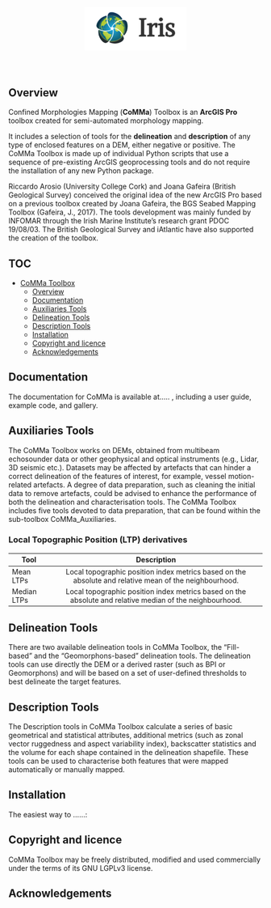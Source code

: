 <h1 align="center">
  <a href="https://scitools.org.uk/iris/docs/latest/" style="display: block; margin: 0 auto;">
   <img src="https://raw.githubusercontent.com/SciTools/iris/master/docs/iris/src/_static/logo_banner.png"
        style="max-width: 40%;" alt="CoMMa Toolbox"></a><br>


## Overview 
Confined Morphologies Mapping (**CoMMa**) Toolbox is an **ArcGIS Pro** toolbox created for semi-automated morphology mapping.

It includes a selection of tools for the **delineation** and **description** of any type of enclosed features on a DEM, either negative or positive.
The CoMMa Toolbox is made up of individual Python scripts that use a sequence of pre-existing ArcGIS geoprocessing tools and do not require the installation of any new Python package.

Riccardo Arosio (University College Cork) and Joana Gafeira (British Geological Survey) conceived the original idea of the new ArcGIS Pro based on a previous toolbox created by Joana Gafeira, the BGS Seabed Mapping Toolbox (Gafeira, J., 2017). 
The tools development was mainly funded by INFOMAR through the Irish Marine Institute’s research grant PDOC 19/08/03. 
The British Geological Survey and iAtlantic have also supported the creation of the toolbox.

## TOC

- [CoMMa Toolbox](#comma-toolbox)
  * [Overview ](#overview)
  * [Documentation](#documentation)
  * [Auxiliaries Tools](#auxiliaries-tools)
  * [Delineation Tools](#delineation-tools)
  * [Description Tools](#description-tools)
  * [Installation](#installation)
  * [Copyright and licence](#Copyright-and-licence)
  * [Acknowledgements](#acknowledgements)
    
##  Documentation
The documentation for CoMMa is available at….. , including a user guide, example code, and gallery.

## Auxiliaries Tools
The CoMMa Toolbox works on DEMs, obtained from multibeam echosounder data or other geophysical and optical instruments (e.g., Lidar, 3D seismic etc.). 
Datasets may be affected by artefacts that can hinder a correct delineation of the features of interest, for example, vessel motion-related artefacts. 
A degree of data preparation, such as cleaning the initial data to remove artefacts, could be advised to enhance the performance of both the delineation and characterisation tools. 
The CoMMa Toolbox includes five tools devoted to data preparation, that can be found within the sub-toolbox CoMMa_Auxiliaries.

### Local Topographic Position (LTP) derivatives

|    Tool     |                   Description|
|-------------|:----------------------------------------------------------------------------------------------------------:|
| Mean LTPs   |   Local topographic position index metrics based on the absolute and relative mean of the neighbourhood.   |
| Median LTPs |   Local topographic position index metrics based on the absolute and relative median of the neighbourhood. |

## Delineation Tools
There are two available delineation tools in CoMMa Toolbox, the “Fill-based” and the “Geomorphons-based” delineation tools. 
The delineation tools can use directly the DEM or a derived raster (such as BPI or Geomorphons) and will be based on a set of user-defined thresholds to best delineate the target features.   

## Description Tools
The Description tools in CoMMa Toolbox calculate a series of basic geometrical and statistical attributes, additional metrics (such as zonal vector ruggedness and aspect variability index), backscatter statistics and the volume for each shape contained in the delineation shapefile. 
These tools can be used to characterise both features that were mapped automatically or manually mapped.

## Installation
The easiest way to ……:

## Copyright and licence
CoMMa Toolbox may be freely distributed, modified and used commercially under the terms of its GNU LGPLv3 license.

## Acknowledgements 

